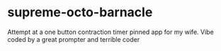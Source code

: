 # supreme-octo-barnacle
Attempt at a one button contraction timer pinned app for my wife. Vibe coded by a great prompter and terrible coder
